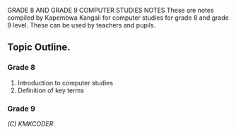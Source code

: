 GRADE 8 AND GRADE 9 COMPUTER STUDIES NOTES
These are notes compiled by Kapembwa Kangali for computer studies for grade 8 and grade 9 level. These can be used by teachers and pupils.

## Topic Outline.

### Grade 8

1. Introduction to computer studies
2. Definition of key terms

### Grade 9

_(C) KMKCODER_

